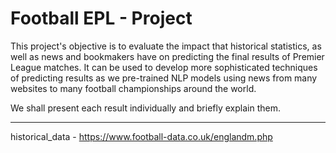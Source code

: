 # Football EPL - Project

This project's objective is to evaluate the impact that historical statistics, as well as news and bookmakers have on predicting the final results of Premier League matches.
It can be used to develop more sophisticated techniques of predicting results as we pre-trained NLP models using news from many websites to many football championships around the world.

We shall present each result individually and briefly explain them. 

-------------------------


historical_data - https://www.football-data.co.uk/englandm.php




